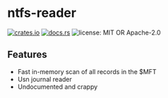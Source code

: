 # ntfs-reader

[![crates.io](https://img.shields.io/crates/v/ntfs-reader)](https://crates.io/crates/ntfs-reader)
[![docs.rs](https://img.shields.io/docsrs/ntfs-reader)](https://docs.rs/ntfs-reader)
![license: MIT OR Apache-2.0](https://img.shields.io/crates/l/ntfs-reader)

## Features

- Fast in-memory scan of all records in the $MFT
- Usn journal reader
- Undocumented and crappy

